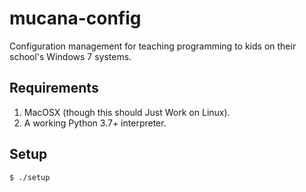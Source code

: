mucana-config
=============

Configuration management for teaching programming to kids on their school's Windows 7 systems.

## Requirements

1. MacOSX (though this should Just Work on Linux).
1. A working Python 3.7+ interpreter.


## Setup

    $ ./setup
